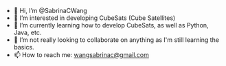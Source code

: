 - 👋 Hi, I’m @SabrinaCWang
- 👀 I’m interested in developing CubeSats (Cube Satellites)
- 🌱 I’m currently learning how to develop CubeSats, as well as Python, Java, etc.
- 💞️ I’m not really looking to collaborate on anything as I'm still learning the basics.
- 📫 How to reach me: wangsabrinac@gmail.com

<!---
SabrinaCWang/SabrinaCWang is a ✨ special ✨ repository because its `README.md` (this file) appears on your GitHub profile.
You can click the Preview link to take a look at your changes.
--->
